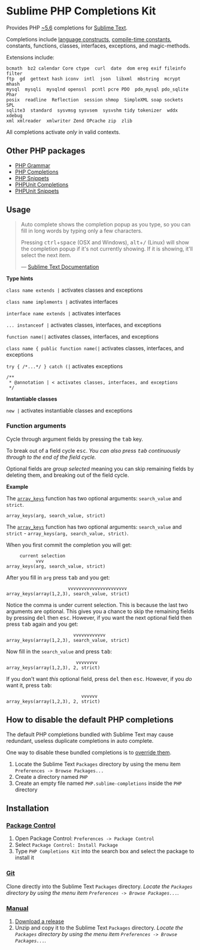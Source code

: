 Sublime PHP Completions Kit
===========================

Provides PHP [~5.6](http://semver.org) completions for [Sublime Text](http://www.sublimetext.com).

Completions include [language constructs], [compile-time constants],
constants, functions, classes, interfaces, exceptions, and magic-methods.

[language constructs]: http://php.net/manual/reserved.keywords.php
[compile-time constants]: http://php.net/manual/reserved.keywords.php

Extensions include:

    bcmath  bz2 calendar Core ctype  curl  date  dom ereg exif fileinfo filter
    ftp  gd  gettext hash iconv  intl  json  libxml  mbstring  mcrypt  mhash
    mysql  mysqli  mysqlnd openssl  pcntl pcre PDO  pdo_mysql pdo_sqlite Phar
    posix  readline  Reflection  session shmop  SimpleXML soap sockets  SPL
    sqlite3  standard  sysvmsg sysvsem  sysvshm tidy tokenizer  wddx  xdebug
    xml xmlreader  xmlwriter Zend OPcache zip  zlib

All completions activate *only* in valid contexts.

Other PHP packages
------------------

* [PHP Grammar](https://github.com/gerardroche/sublime-php-grammar)
* [PHP Completions](https://github.com/gerardroche/sublime-phpck)
* [PHP Snippets](https://github.com/gerardroche/sublime-php-snippets)
* [PHPUnit Completions](https://github.com/gerardroche/sublime-phpunitck)
* [PHPUnit Snippets](https://github.com/gerardroche/sublime-phpunit-snippets)

Usage
-----

> Auto complete shows the completion popup as you type, so you can fill in long
> words by typing only a few characters.
>
> Pressing <kbd>ctrl</kbd>+<kbd>space</kbd> (OSX and Windows),
> <kbd>alt</kbd>+<kbd>/</kbd> (Linux) will show the completion popup if it's not
> currently showing.  If it is showing, it'll select the next item.
>
> &mdash; [Sublime Text Documentation](http://www.sublimetext.com/docs/3/auto_complete.html)

**Type hints**

`class name extends |` activates classes and exceptions

`class name implements |` activates interfaces

`interface name extends |` activates interfaces

`... instanceof |` activates classes, interfaces, and exceptions

`function name(|` activates classes, interfaces, and exceptions

`class name { public function name(|` activates classes, interfaces, and exceptions

`try { /*...*/ } catch (|` activates exceptions

    /**
     * @annotation | < activates classes, interfaces, and exceptions
     */

**Instantiable classes**

`new |` activates instantiable classes and exceptions

### Function arguments

Cycle through argument fields by pressing the <kbd>tab</kbd> key.

To break out of a field cycle <kbd>esc</kbd>.  *You can also press
<kbd>tab</kbd> continuously through to the end of the field cycle.*

Optional fields are *group selected* meaning you can skip remaining fields by
deleting them, and breaking out of the field cycle.

**Example**

The [`array_keys`][phpdocs_array_keys] function has two optional arguments:
`search_value` and `strict`.

    array_keys(arg, search_value, strict)

The [`array_keys`][phpdocs_array_keys] function has two optional arguments:
`search_value` and `strict` - `array_keys(arg, search_value, strict)`.

When you first commit the completion you will get:

         current selection
               vvv
    array_keys(arg, search_value, strict)

After you fill in `arg` press <kbd>tab</kbd> and you get:

                           vvvvvvvvvvvvvvvvvvvvvv
    array_keys(array(1,2,3), search_value, strict)

Notice the comma is under current selection.  This is because the last two
arguments are optional.  This gives you a chance to skip the remaining fields by
pressing <kbd>del</kbd> then <kbd>esc</kbd>.  However, if you want the next
optional field then press <kbd>tab</kbd> again and you get:

                             vvvvvvvvvvvv
    array_keys(array(1,2,3), search_value, strict)

Now fill in the `search_value` and press <kbd>tab</kbd>:

                              vvvvvvvv
    array_keys(array(1,2,3), 2, strict)

If you don't want *this* optional field, press <kbd>del</kbd> then
<kbd>esc</kbd>.  However, if you *do* want it, press <kbd>tab</kbd>:

                                vvvvvv
    array_keys(array(1,2,3), 2, strict)

[phpdocs_array_keys]: http://php.net/array_keys

How to disable the default PHP completions
------------------------------------------

The default PHP completions bundled with Sublime Text may cause redundant,
useless duplicate completions in auto complete.

One way to disable these bundled completions is to [override them](http://www.sublimetext.com/docs/3/packages.html).

1. Locate the Sublime Text `Packages` directory by using the menu item
`Preferences -> Browse Packages...`
2. Create a directory named `PHP`
3. Create an empty file named `PHP.sublime-completions` inside the `PHP`
directory

Installation
------------

### [Package Control](https://sublime.wbond.net/installation)

1. Open Package Control: `Preferences -> Package Control`
2. Select `Package Control: Install Package`
3. Type `PHP Completions Kit` into the search box and select the package to
install it

### [Git](http://git-scm.com)

Clone directly into the Sublime Text `Packages` directory.  *Locate the
`Packages` directory by using the menu item
`Preferences -> Browse Packages...`.*

### [Manual](http://www.sublimetext.com/docs/3/packages.html)

1. [Download a release](https://github.com/gerardroche/sublime-phpck/releases)
2. Unzip and copy it to the Sublime Text `Packages` directory.  *Locate the
`Packages` directory by using the menu item
`Preferences -> Browse Packages...`.*

